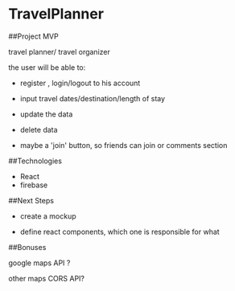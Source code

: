 # TravelPlanner

##Project MVP

 travel planner/ travel organizer 

 the user will be able to:

- register , login/logout to his account 

- input travel dates/destination/length of stay

- update the data 

- delete data

- maybe a 'join' button, so friends can join or comments section

##Technologies

- React
- firebase

##Next Steps

- create a mockup

- define react components, which one is responsible for what

##Bonuses

google maps API ? 

other maps CORS API?

